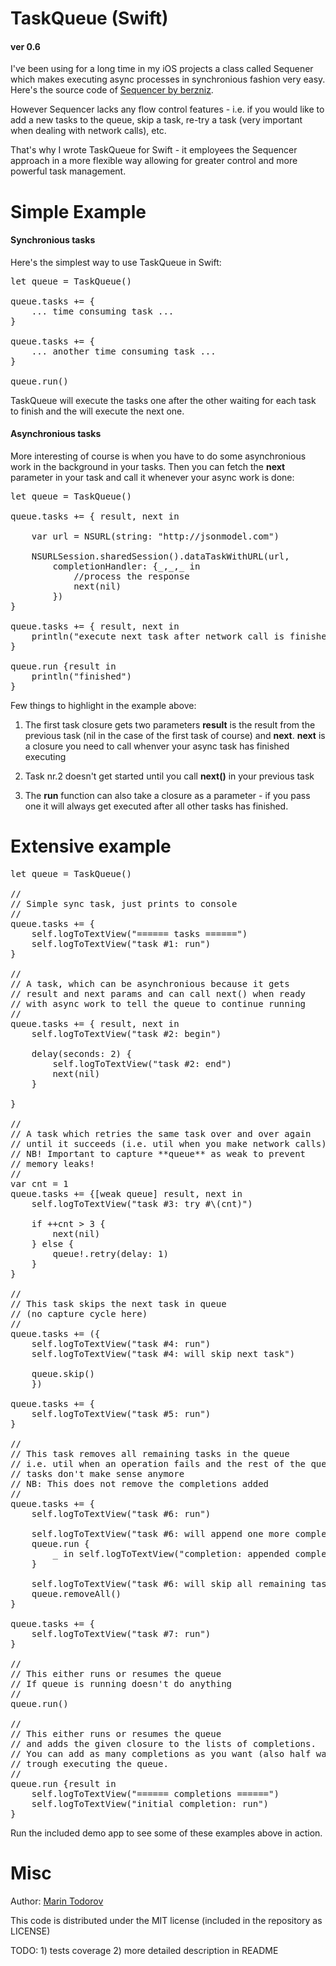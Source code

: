 TaskQueue (Swift)
=========

#### ver 0.6

I've been using for a long time in my iOS projects a class called Sequener which makes executing async processes in synchronious fashion very easy. Here's the source code of [Sequencer by berzniz](https://github.com/berzniz/Sequencer).

However Sequencer lacks any flow control features - i.e. if you would like to add a new tasks to the queue, skip a task, re-try a task (very important when dealing with network calls), etc.

That's why I wrote TaskQueue for Swift - it employees the Sequencer approach in a more flexible way allowing for greater control and more powerful task management.

Simple Example
========

#### Synchronious tasks

Here's the simplest way to use TaskQueue in Swift:

<pre lang="swift">
let queue = TaskQueue()

queue.tasks += {
	... time consuming task ...
}

queue.tasks += {
	... another time consuming task ...
}

queue.run()
</pre>

TaskQueue will execute the tasks one after the other waiting for each task to finish and the will execute the next one.

#### Asynchronious tasks

More interesting of course is when you have to do some asynchronious work in the background in your tasks. Then you can fetch the **next** parameter in your task and call it whenever your async work is done:

<pre lang="swift">
let queue = TaskQueue()

queue.tasks += { result, next in
    
    var url = NSURL(string: "http://jsonmodel.com")

    NSURLSession.sharedSession().dataTaskWithURL(url,
        completionHandler: {_,_,_ in
            //process the response
            next(nil)
        })
}

queue.tasks += { result, next in
    println("execute next task after network call is finished")
}

queue.run {result in
    println("finished")
}
</pre>

Few things to highlight in the example above:

1. The first task closure gets two parameters **result** is the result from the previous task (nil in the case of the first task of course) and **next**. **next** is a closure you need to call whenver your async task has finished executing

2. Task nr.2 doesn't get started until you call **next()** in your previous task

3. The **run** function can also take a closure as a parameter - if you pass one it will always get executed after all other tasks has finished.

Extensive example
========

<pre lang="swift">
let queue = TaskQueue()

//
// Simple sync task, just prints to console
//
queue.tasks += {
    self.logToTextView("====== tasks ======")
    self.logToTextView("task #1: run")
}

//
// A task, which can be asynchronious because it gets
// result and next params and can call next() when ready 
// with async work to tell the queue to continue running
//
queue.tasks += { result, next in
    self.logToTextView("task #2: begin")
    
    delay(seconds: 2) {
        self.logToTextView("task #2: end")
        next(nil)
    }
    
}

//
// A task which retries the same task over and over again
// until it succeeds (i.e. util when you make network calls)
// NB! Important to capture **queue** as weak to prevent 
// memory leaks!
//
var cnt = 1
queue.tasks += {[weak queue] result, next in
    self.logToTextView("task #3: try #\(cnt)")
    
    if ++cnt > 3 {
        next(nil)
    } else {
        queue!.retry(delay: 1)
    }
}

//
// This task skips the next task in queue
// (no capture cycle here)
//
queue.tasks += ({
    self.logToTextView("task #4: run")
    self.logToTextView("task #4: will skip next task")
    
    queue.skip()
    })

queue.tasks += {
    self.logToTextView("task #5: run")
}

//
// This task removes all remaining tasks in the queue
// i.e. util when an operation fails and the rest of the queueud
// tasks don't make sense anymore
// NB: This does not remove the completions added
//
queue.tasks += {
    self.logToTextView("task #6: run")
    
    self.logToTextView("task #6: will append one more completion")
    queue.run {
        _ in self.logToTextView("completion: appended completion run")
    }
    
    self.logToTextView("task #6: will skip all remaining tasks")
    queue.removeAll()
}

queue.tasks += {
    self.logToTextView("task #7: run")
}

//
// This either runs or resumes the queue
// If queue is running doesn't do anything
//
queue.run()

//
// This either runs or resumes the queue
// and adds the given closure to the lists of completions.
// You can add as many completions as you want (also half way)
// trough executing the queue.
//
queue.run {result in
    self.logToTextView("====== completions ======")
    self.logToTextView("initial completion: run")
}
</pre>

Run the included demo app to see some of these examples above in action.

Misc
========
Author: [Marin Todorov](http://www.touch-code-magazine.com/about/)

This code is distributed under the MIT license (included in the repository as LICENSE)

TODO: 1) tests coverage 2) more detailed description in README
